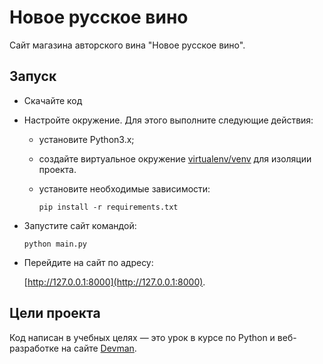 # Новое русское вино

Сайт магазина авторского вина "Новое русское вино".

## Запуск

- Скачайте код
- Настройте окружение. Для этого выполните следующие действия:
  - установите Python3.x;
  - создайте виртуальное окружение [virtualenv/venv](https://docs.python.org/3/library/venv.html) для       изоляции проекта.
  - установите необходимые зависимости:

    ```pip install -r requirements.txt```
- Запустите сайт командой:

  ```python main.py```
    
   
  
- Перейдите на сайт по адресу:

  [http://127.0.0.1:8000](http://127.0.0.1:8000).

## Цели проекта

Код написан в учебных целях — это урок в курсе по Python и веб-разработке на сайте [Devman](https://dvmn.org).
